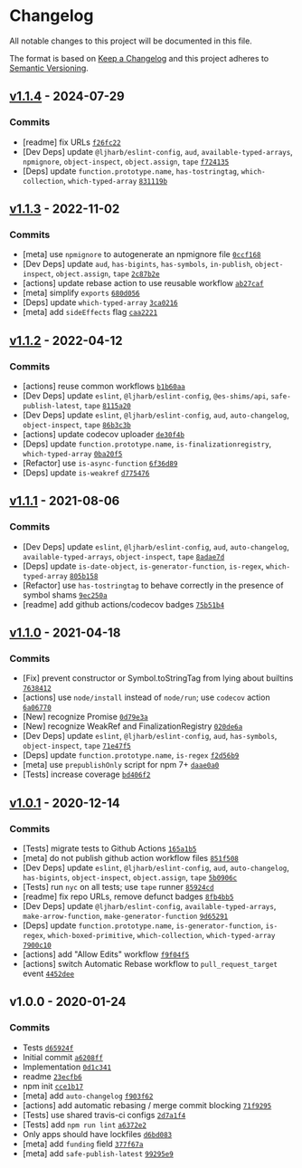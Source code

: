 # Changelog

All notable changes to this project will be documented in this file.

The format is based on [Keep a Changelog](https://keepachangelog.com/en/1.0.0/)
and this project adheres to [Semantic Versioning](https://semver.org/spec/v2.0.0.html).

## [v1.1.4](https://github.com/inspect-js/which-builtin-type/compare/v1.1.3...v1.1.4) - 2024-07-29

### Commits

- [readme] fix URLs [`f26fc22`](https://github.com/inspect-js/which-builtin-type/commit/f26fc2243220277874e36ace85f48f87ec8ab502)
- [Dev Deps] update `@ljharb/eslint-config`, `aud`, `available-typed-arrays`, `npmignore`, `object-inspect`, `object.assign`, `tape` [`f724135`](https://github.com/inspect-js/which-builtin-type/commit/f724135d44efd74ee067102c8c499566d73b849c)
- [Deps] update `function.prototype.name`, `has-tostringtag`, `which-collection`, `which-typed-array` [`831119b`](https://github.com/inspect-js/which-builtin-type/commit/831119b76ce79004c368deab141e8a9bd680950c)

## [v1.1.3](https://github.com/inspect-js/which-builtin-type/compare/v1.1.2...v1.1.3) - 2022-11-02

### Commits

- [meta] use `npmignore` to autogenerate an npmignore file [`0ccf168`](https://github.com/inspect-js/which-builtin-type/commit/0ccf168604ddaab1d40de8fde5140f5dca942c5b)
- [Dev Deps] update `aud`, `has-bigints`, `has-symbols`, `in-publish`, `object-inspect`, `object.assign`, `tape` [`2c87b2e`](https://github.com/inspect-js/which-builtin-type/commit/2c87b2ed58c397a26953dbe2cb2aae452e32ee21)
- [actions] update rebase action to use reusable workflow [`ab27caf`](https://github.com/inspect-js/which-builtin-type/commit/ab27caf0d6cd1fccc5738fda4cebee7bf47eca14)
- [meta] simplify `exports` [`680d056`](https://github.com/inspect-js/which-builtin-type/commit/680d05674f979c1a02ae7c6b9f885114e962324e)
- [Deps] update `which-typed-array` [`3ca0216`](https://github.com/inspect-js/which-builtin-type/commit/3ca02166585c6e7350fe0bc7518fccce269fc5ac)
- [meta] add `sideEffects` flag [`caa2221`](https://github.com/inspect-js/which-builtin-type/commit/caa22214c751674f1959944a0ece81b032141e3b)

## [v1.1.2](https://github.com/inspect-js/which-builtin-type/compare/v1.1.1...v1.1.2) - 2022-04-12

### Commits

- [actions] reuse common workflows [`b1b60aa`](https://github.com/inspect-js/which-builtin-type/commit/b1b60aa01b20f613a97b456c3062412f0aba67dd)
- [Dev Deps] update `eslint`, `@ljharb/eslint-config`, `@es-shims/api`, `safe-publish-latest`, `tape` [`8115a20`](https://github.com/inspect-js/which-builtin-type/commit/8115a20941ca702c1a927a0aea08ffa0b37821c0)
- [Dev Deps] update `eslint`, `@ljharb/eslint-config`, `aud`, `auto-changelog`, `object-inspect`, `tape` [`86b3c3b`](https://github.com/inspect-js/which-builtin-type/commit/86b3c3ba155a2a292a69d507be85ede12896163d)
- [actions] update codecov uploader [`de30f4b`](https://github.com/inspect-js/which-builtin-type/commit/de30f4bdd613b36a11270085974013c1e0025b74)
- [Deps] update `function.prototype.name`, `is-finalizationregistry`, `which-typed-array` [`0ba20f5`](https://github.com/inspect-js/which-builtin-type/commit/0ba20f53824455b2fcdd90027a64bc34f09bec6b)
- [Refactor] use `is-async-function` [`6f36d89`](https://github.com/inspect-js/which-builtin-type/commit/6f36d8942a158cc41f486ba9e29d08f75a6d1406)
- [Deps] update `is-weakref` [`d775476`](https://github.com/inspect-js/which-builtin-type/commit/d775476f5f0dccab56b13c839ce6ada377b67ca0)

## [v1.1.1](https://github.com/inspect-js/which-builtin-type/compare/v1.1.0...v1.1.1) - 2021-08-06

### Commits

- [Dev Deps] update `eslint`, `@ljharb/eslint-config`, `aud`, `auto-changelog`, `available-typed-arrays`, `object-inspect`, `tape` [`8adae7d`](https://github.com/inspect-js/which-builtin-type/commit/8adae7d7ba4a49309f87e990d9787589f8c978a1)
- [Deps] update `is-date-object`, `is-generator-function`, `is-regex`, `which-typed-array` [`805b158`](https://github.com/inspect-js/which-builtin-type/commit/805b158f86d258983868b45ceb4a3a9417fed08e)
- [Refactor] use `has-tostringtag` to behave correctly in the presence of symbol shams [`9ec250a`](https://github.com/inspect-js/which-builtin-type/commit/9ec250a652c6607053d63c3e662547cf36c8cb9b)
- [readme] add github actions/codecov badges [`75b51b4`](https://github.com/inspect-js/which-builtin-type/commit/75b51b4c96280a05014c97efba6b8291b18af5cb)

## [v1.1.0](https://github.com/inspect-js/which-builtin-type/compare/v1.0.1...v1.1.0) - 2021-04-18

### Commits

- [Fix] prevent constructor or Symbol.toStringTag from lying about builtins [`7638412`](https://github.com/inspect-js/which-builtin-type/commit/7638412d9b6cca9af3999b4bf45d3a630f84409e)
- [actions] use `node/install` instead of `node/run`; use `codecov` action [`6a06770`](https://github.com/inspect-js/which-builtin-type/commit/6a06770548aec6948ab0aaa28babc0423f0fe745)
- [New] recognize Promise [`0d79e3a`](https://github.com/inspect-js/which-builtin-type/commit/0d79e3a0916438e1c808f83d8928af29914de08a)
- [New] recognize WeakRef and FinalizationRegistry [`020de6a`](https://github.com/inspect-js/which-builtin-type/commit/020de6a84242e12a5cd956b74f4457a8d3cba6fb)
- [Dev Deps] update `eslint`, `@ljharb/eslint-config`, `aud`, `has-symbols`, `object-inspect`, `tape` [`71e47f5`](https://github.com/inspect-js/which-builtin-type/commit/71e47f50c534e2e37ba654bdc2851f9fb8b9f435)
- [Deps] update `function.prototype.name`, `is-regex` [`f2d56b9`](https://github.com/inspect-js/which-builtin-type/commit/f2d56b9ba12962f6432d869e14a73c43b0bfaeb0)
- [meta] use `prepublishOnly` script for npm 7+ [`daae0a0`](https://github.com/inspect-js/which-builtin-type/commit/daae0a018594cef507a0d5bc3304ec950db15925)
- [Tests] increase coverage [`bd406f2`](https://github.com/inspect-js/which-builtin-type/commit/bd406f212ac79af48c0ca11fb36c770fe106bf5f)

## [v1.0.1](https://github.com/inspect-js/which-builtin-type/compare/v1.0.0...v1.0.1) - 2020-12-14

### Commits

- [Tests] migrate tests to Github Actions [`165a1b5`](https://github.com/inspect-js/which-builtin-type/commit/165a1b5924c242db86749e9691bb310fce3e2b05)
- [meta] do not publish github action workflow files [`851f508`](https://github.com/inspect-js/which-builtin-type/commit/851f508ad644248621ca2d465ba440913e865d4e)
- [Dev Deps] update `eslint`, `@ljharb/eslint-config`, `aud`, `auto-changelog`, `has-bigints`, `object-inspect`, `object.assign`, `tape` [`5b0906c`](https://github.com/inspect-js/which-builtin-type/commit/5b0906cf115aa7b77073262a3fb34134c214c444)
- [Tests] run `nyc` on all tests; use `tape` runner [`85924cd`](https://github.com/inspect-js/which-builtin-type/commit/85924cd70d665f79fd8f1a439706412d7e8e6455)
- [readme] fix repo URLs, remove defunct badges [`8fb4bb5`](https://github.com/inspect-js/which-builtin-type/commit/8fb4bb51219e956916583ba9a34a9a2d0228716e)
- [Dev Deps] update `@ljharb/eslint-config`, `available-typed-arrays`, `make-arrow-function`, `make-generator-function` [`9d65291`](https://github.com/inspect-js/which-builtin-type/commit/9d652910fc84589669f9bfe7accc0272df911a0f)
- [Deps] update `function.prototype.name`, `is-generator-function`, `is-regex`, `which-boxed-primitive`, `which-collection`, `which-typed-array` [`7900c10`](https://github.com/inspect-js/which-builtin-type/commit/7900c10e8113fb9b087103f313bda71f4204a935)
- [actions] add "Allow Edits" workflow [`f9f04f5`](https://github.com/inspect-js/which-builtin-type/commit/f9f04f5999f564b921b9678792a3db8ad4268709)
- [actions] switch Automatic Rebase workflow to `pull_request_target` event [`4452dee`](https://github.com/inspect-js/which-builtin-type/commit/4452dee4fe2bc3cdb29470f25a184031b1c267ee)

## v1.0.0 - 2020-01-24

### Commits

- Tests [`d65924f`](https://github.com/inspect-js/which-builtin-type/commit/d65924fea79cd13609d3155b018f9db12f995b71)
- Initial commit [`a6208ff`](https://github.com/inspect-js/which-builtin-type/commit/a6208ff57dfbf9b6368adc5a22ca5d2db2c123e5)
- Implementation [`0d1c341`](https://github.com/inspect-js/which-builtin-type/commit/0d1c341b71de6b475db6f8cb430cace4be54c93b)
- readme [`23ecfb6`](https://github.com/inspect-js/which-builtin-type/commit/23ecfb6b5c5e30cbae73148f3d01adbb6229d064)
- npm init [`cce1b17`](https://github.com/inspect-js/which-builtin-type/commit/cce1b17caa4d56bae6980d898e8ad223da073fcc)
- [meta] add `auto-changelog` [`f903f62`](https://github.com/inspect-js/which-builtin-type/commit/f903f629cf70d725a2d0c1fd0e76112c39b88b70)
- [actions] add automatic rebasing / merge commit blocking [`71f9295`](https://github.com/inspect-js/which-builtin-type/commit/71f92950bdbcd1eb79d8ce8c3b7584bd4db45733)
- [Tests] use shared travis-ci configs [`2d7a1f4`](https://github.com/inspect-js/which-builtin-type/commit/2d7a1f4105de53def9b1652e53e900debb2a99a5)
- [Tests] add `npm run lint` [`a6372e2`](https://github.com/inspect-js/which-builtin-type/commit/a6372e203dbdb4ad42da15af7927cd21e0f94618)
- Only apps should have lockfiles [`d6bd083`](https://github.com/inspect-js/which-builtin-type/commit/d6bd083310cd713e6e1e3f16fcd35277194663e7)
- [meta] add `funding` field [`377f67a`](https://github.com/inspect-js/which-builtin-type/commit/377f67a24bef750dca957c8ccde62c3e8af6932b)
- [meta] add `safe-publish-latest` [`99295e9`](https://github.com/inspect-js/which-builtin-type/commit/99295e921f5cb898a62081b6719c30cf537f58f9)
